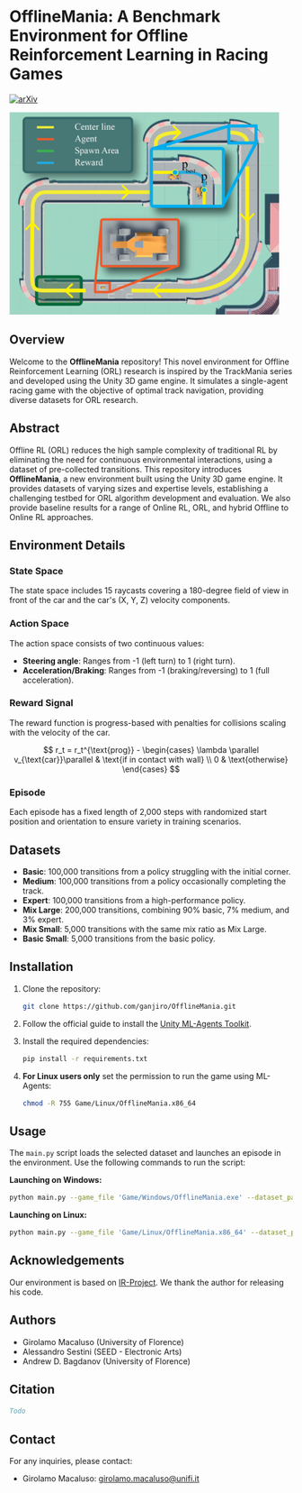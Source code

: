 # OfflineMania: A Benchmark Environment for Offline Reinforcement Learning in Racing Games

[![arXiv](https://img.shields.io/badge/arXiv-Paper-<COLOR>.svg)](todo)

<img src="assets/track.png" width="480" alt="Image of the environment">

## Overview

Welcome to the **OfflineMania** repository! This novel environment for Offline Reinforcement Learning (ORL) research is inspired by the TrackMania series and developed using the Unity 3D game engine. It simulates a single-agent racing game with the objective of optimal track navigation, providing diverse datasets for ORL research.

## Abstract

Offline RL (ORL) reduces the high sample complexity of traditional RL by eliminating the need for continuous environmental interactions, using a dataset of pre-collected transitions. This repository introduces **OfflineMania**, a new environment built using the Unity 3D game engine. It provides datasets of varying sizes and expertise levels, establishing a challenging testbed for ORL algorithm development and evaluation. We also provide baseline results for a range of Online RL, ORL, and hybrid Offline to Online RL approaches.

## Environment Details

### State Space

The state space includes 15 raycasts covering a 180-degree field of view in front of the car and the car's (X, Y, Z) velocity components.

### Action Space

The action space consists of two continuous values:
- **Steering angle**: Ranges from -1 (left turn) to 1 (right turn).
- **Acceleration/Braking**: Ranges from -1 (braking/reversing) to 1 (full acceleration).

### Reward Signal

The reward function is progress-based with penalties for collisions scaling with the velocity of the car.

$$
    r_t = r_t^{\text{prog}} - 
    \begin{cases}
        \lambda \parallel v_{\text{car}}\parallel  & \text{if in contact with wall} \\
        0 & \text{otherwise}
    \end{cases}
$$



### Episode

Each episode has a fixed length of 2,000 steps with randomized start position and orientation to ensure variety in training scenarios.

## Datasets

- **Basic**: 100,000 transitions from a policy struggling with the initial corner.
- **Medium**: 100,000 transitions from a policy occasionally completing the track.
- **Expert**: 100,000 transitions from a high-performance policy.
- **Mix Large**: 200,000 transitions, combining 90% basic, 7% medium, and 3% expert.
- **Mix Small**: 5,000 transitions with the same mix ratio as Mix Large.
- **Basic Small**: 5,000 transitions from the basic policy.

## Installation

1. Clone the repository:
   ```bash
   git clone https://github.com/ganjiro/OfflineMania.git
   ```
2. Follow the official guide to install the [Unity ML-Agents Toolkit](https://github.com/Unity-Technologies/ml-agents/blob/develop/docs/Installation.md).

3. Install the required dependencies:
   ```bash
   pip install -r requirements.txt
   ```

4. **For Linux users only** set the permission to run the game using ML-Agents:
      ```bash
   chmod -R 755 Game/Linux/OfflineMania.x86_64
   ```

## Usage

The `main.py` script loads the selected dataset and launches an episode in the environment. Use the following commands to run the script:

**Launching on Windows:**
   ```bash
   python main.py --game_file 'Game/Windows/OfflineMania.exe' --dataset_path 'OfflineMania/Datasets' --dataset_name 'mixLarge'
   ```

**Launching on Linux:**
   ```bash
   python main.py --game_file 'Game/Linux/OfflineMania.x86_64' --dataset_path 'OfflineMania/Datasets' --dataset_name 'mixLarge'
   ```

## Acknowledgements

Our environment is based on [IR-Project](https://github.com/monidp9/IR-Project). We thank the author for releasing his code.

## Authors

- Girolamo Macaluso (University of Florence)
- Alessandro Sestini (SEED - Electronic Arts)
- Andrew D. Bagdanov (University of Florence)

## Citation
```bibtex
Todo
```

## Contact

For any inquiries, please contact:

- Girolamo Macaluso: girolamo.macaluso@unifi.it

